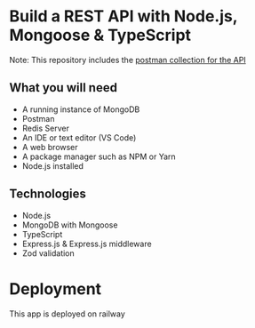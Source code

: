 # Build a REST API with Node.js, Mongoose & TypeScript

Note: This repository includes the [postman collection for the API](postman_collection.json)

## What you will need

- A running instance of MongoDB
- Postman
- Redis Server
- An IDE or text editor (VS Code)
- A web browser
- A package manager such as NPM or Yarn
- Node.js installed

## Technologies

- Node.js
- MongoDB with Mongoose
- TypeScript
- Express.js & Express.js middleware
- Zod validation

# Deployment

This app is deployed on railway
